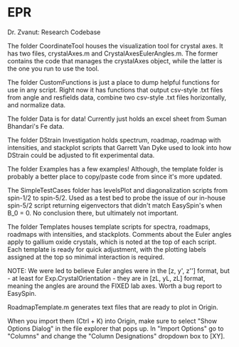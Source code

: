 # EPR
Dr. Zvanut: Research Codebase

The folder CoordinateTool houses the visualization tool for crystal axes. It has two files, crystalAxes.m and CrystalAxesEulerAngles.m.  The former contains the code that manages the crystalAxes object, while the latter is the one you run to use the tool.


The folder CustomFunctions is just a place to dump helpful functions for use in any script. Right now it has functions that output csv-style .txt files from angle and resfields data, combine two csv-style .txt files horizontally, and normalize data.


The folder Data is for data! Currently just holds an excel sheet from Suman Bhandari's Fe data.


The folder DStrain Investigation holds spectrum, roadmap, roadmap with intensities, and stackplot scripts that Garrett Van Dyke used to look into how DStrain could be adjusted to fit experimental data.


The folder Examples has a few examples! Although, the template folder is probably a better place to copy/paste code from since it's more updated.


The SimpleTestCases folder has levelsPlot and diagonalization scripts from spin-1/2 to spin-5/2. Used as a test bed to probe the issue of our in-house spin-5/2 script returning eigenvectors that didn't match EasySpin's when B_0 = 0. No conclusion there, but ultimately not important.


The folder Templates houses template scripts for spectra, roadmaps, roadmaps with intensities, and stackplots. Comments about the Euler angles apply to gallium oxide crystals, which is noted at the top of each script. Each template is ready for quick adjustment, with the plotting labels assigned at the top so minimal interaction is required.


NOTE: We were led to believe Euler angles were in the [z, y', z''] format, but - at least for Exp.CrystalOrientation - they are in [zL, yL, zL] format, meaning the angles are around the FIXED lab axes. Worth a bug report to EasySpin.


RoadmapTemplate.m generates text files that are ready to plot in Origin.


When you import them (Ctrl + K) into Origin, make sure to select "Show Options Dialog" in the file explorer that pops up.
In "Import Options" go to "Columns" and change the "Column Designations" dropdown box to [XY]. 
